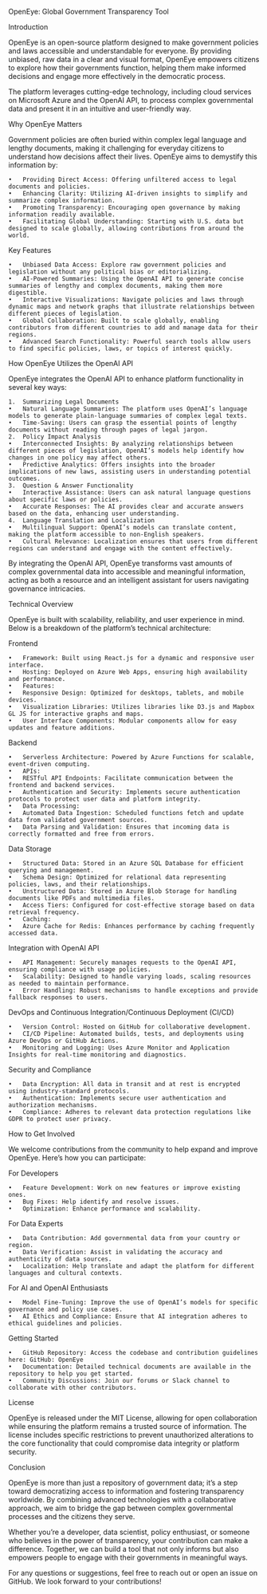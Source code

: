 
OpenEye: Global Government Transparency Tool

Introduction

OpenEye is an open-source platform designed to make government policies and laws accessible and understandable for everyone. By providing unbiased, raw data in a clear and visual format, OpenEye empowers citizens to explore how their governments function, helping them make informed decisions and engage more effectively in the democratic process.

The platform leverages cutting-edge technology, including cloud services on Microsoft Azure and the OpenAI API, to process complex governmental data and present it in an intuitive and user-friendly way.

Why OpenEye Matters

Government policies are often buried within complex legal language and lengthy documents, making it challenging for everyday citizens to understand how decisions affect their lives. OpenEye aims to demystify this information by:

	•	Providing Direct Access: Offering unfiltered access to legal documents and policies.
	•	Enhancing Clarity: Utilizing AI-driven insights to simplify and summarize complex information.
	•	Promoting Transparency: Encouraging open governance by making information readily available.
	•	Facilitating Global Understanding: Starting with U.S. data but designed to scale globally, allowing contributions from around the world.

Key Features

	•	Unbiased Data Access: Explore raw government policies and legislation without any political bias or editorializing.
	•	AI-Powered Summaries: Using the OpenAI API to generate concise summaries of lengthy and complex documents, making them more digestible.
	•	Interactive Visualizations: Navigate policies and laws through dynamic maps and network graphs that illustrate relationships between different pieces of legislation.
	•	Global Collaboration: Built to scale globally, enabling contributors from different countries to add and manage data for their regions.
	•	Advanced Search Functionality: Powerful search tools allow users to find specific policies, laws, or topics of interest quickly.

How OpenEye Utilizes the OpenAI API

OpenEye integrates the OpenAI API to enhance platform functionality in several key ways:

	1.	Summarizing Legal Documents
	•	Natural Language Summaries: The platform uses OpenAI’s language models to generate plain-language summaries of complex legal texts.
	•	Time-Saving: Users can grasp the essential points of lengthy documents without reading through pages of legal jargon.
	2.	Policy Impact Analysis
	•	Interconnected Insights: By analyzing relationships between different pieces of legislation, OpenAI’s models help identify how changes in one policy may affect others.
	•	Predictive Analytics: Offers insights into the broader implications of new laws, assisting users in understanding potential outcomes.
	3.	Question & Answer Functionality
	•	Interactive Assistance: Users can ask natural language questions about specific laws or policies.
	•	Accurate Responses: The AI provides clear and accurate answers based on the data, enhancing user understanding.
	4.	Language Translation and Localization
	•	Multilingual Support: OpenAI’s models can translate content, making the platform accessible to non-English speakers.
	•	Cultural Relevance: Localization ensures that users from different regions can understand and engage with the content effectively.

By integrating the OpenAI API, OpenEye transforms vast amounts of complex governmental data into accessible and meaningful information, acting as both a resource and an intelligent assistant for users navigating governance intricacies.

Technical Overview

OpenEye is built with scalability, reliability, and user experience in mind. Below is a breakdown of the platform’s technical architecture:

Frontend

	•	Framework: Built using React.js for a dynamic and responsive user interface.
	•	Hosting: Deployed on Azure Web Apps, ensuring high availability and performance.
	•	Features:
	•	Responsive Design: Optimized for desktops, tablets, and mobile devices.
	•	Visualization Libraries: Utilizes libraries like D3.js and Mapbox GL JS for interactive graphs and maps.
	•	User Interface Components: Modular components allow for easy updates and feature additions.

Backend

	•	Serverless Architecture: Powered by Azure Functions for scalable, event-driven computing.
	•	APIs:
	•	RESTful API Endpoints: Facilitate communication between the frontend and backend services.
	•	Authentication and Security: Implements secure authentication protocols to protect user data and platform integrity.
	•	Data Processing:
	•	Automated Data Ingestion: Scheduled functions fetch and update data from validated government sources.
	•	Data Parsing and Validation: Ensures that incoming data is correctly formatted and free from errors.

Data Storage

	•	Structured Data: Stored in an Azure SQL Database for efficient querying and management.
	•	Schema Design: Optimized for relational data representing policies, laws, and their relationships.
	•	Unstructured Data: Stored in Azure Blob Storage for handling documents like PDFs and multimedia files.
	•	Access Tiers: Configured for cost-effective storage based on data retrieval frequency.
	•	Caching:
	•	Azure Cache for Redis: Enhances performance by caching frequently accessed data.

Integration with OpenAI API

	•	API Management: Securely manages requests to the OpenAI API, ensuring compliance with usage policies.
	•	Scalability: Designed to handle varying loads, scaling resources as needed to maintain performance.
	•	Error Handling: Robust mechanisms to handle exceptions and provide fallback responses to users.

DevOps and Continuous Integration/Continuous Deployment (CI/CD)

	•	Version Control: Hosted on GitHub for collaborative development.
	•	CI/CD Pipeline: Automated builds, tests, and deployments using Azure DevOps or GitHub Actions.
	•	Monitoring and Logging: Uses Azure Monitor and Application Insights for real-time monitoring and diagnostics.

Security and Compliance

	•	Data Encryption: All data in transit and at rest is encrypted using industry-standard protocols.
	•	Authentication: Implements secure user authentication and authorization mechanisms.
	•	Compliance: Adheres to relevant data protection regulations like GDPR to protect user privacy.

How to Get Involved

We welcome contributions from the community to help expand and improve OpenEye. Here’s how you can participate:

For Developers

	•	Feature Development: Work on new features or improve existing ones.
	•	Bug Fixes: Help identify and resolve issues.
	•	Optimization: Enhance performance and scalability.

For Data Experts

	•	Data Contribution: Add governmental data from your country or region.
	•	Data Verification: Assist in validating the accuracy and authenticity of data sources.
	•	Localization: Help translate and adapt the platform for different languages and cultural contexts.

For AI and OpenAI Enthusiasts

	•	Model Fine-Tuning: Improve the use of OpenAI’s models for specific governance and policy use cases.
	•	AI Ethics and Compliance: Ensure that AI integration adheres to ethical guidelines and policies.

Getting Started

	•	GitHub Repository: Access the codebase and contribution guidelines here: GitHub: OpenEye
	•	Documentation: Detailed technical documents are available in the repository to help you get started.
	•	Community Discussions: Join our forums or Slack channel to collaborate with other contributors.

License

OpenEye is released under the MIT License, allowing for open collaboration while ensuring the platform remains a trusted source of information. The license includes specific restrictions to prevent unauthorized alterations to the core functionality that could compromise data integrity or platform security.

Conclusion

OpenEye is more than just a repository of government data; it’s a step toward democratizing access to information and fostering transparency worldwide. By combining advanced technologies with a collaborative approach, we aim to bridge the gap between complex governmental processes and the citizens they serve.

Whether you’re a developer, data scientist, policy enthusiast, or someone who believes in the power of transparency, your contribution can make a difference. Together, we can build a tool that not only informs but also empowers people to engage with their governments in meaningful ways.

For any questions or suggestions, feel free to reach out or open an issue on GitHub. We look forward to your contributions!
